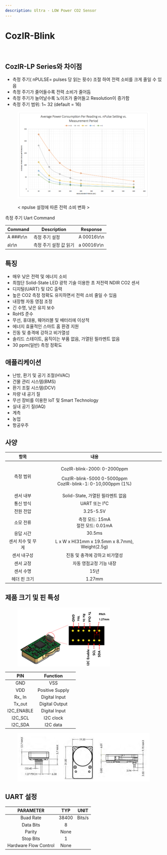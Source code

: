 ```yaml
---
description: Ultra - LOW Power CO2 Sensor
---
```


# CozIR-Blink

<figure><img src="https://files.gitbook.com/v0/b/gitbook-x-prod.appspot.com/o/spaces%2F2w8cjMK2EPRUYtxAHUrj%2Fuploads%2Fgit-blob-521cd503cabaaa676b61742968ae178a9a245d90%2Fgss_blink_s%20(1).jpg?alt=media" alt=""><figcaption></figcaption></figure>

## CozIR-LP Series와 차이점 <a href="#1.overview" id="1.overview"></a>

* &#x20;측정 주기( nPULSE= pulses 당 읽는  횟수) 조절  하여 전력 소비를 크게 줄일 수 있음
* &#x20;측정 주기가 줄어들수록 전력 소비가 줄어듬
* &#x20;측정 주기가 늘어날수록 노이즈가 줄어들고 Resolution이 증가함
* &#x20;측정 주기 범위: 1\~ 32 (default = 16)

<figure><img src="../../../.gitbook/assets/npulse_setting_cozir_blink.PNG" alt=""><figcaption><p>&#x3C; npulse 설정에 따른 전력 소비 변화 ></p></figcaption></figure>

측정 주기 Uart Command

| Command   | Description   | Response    |
| --------- | ------------- | ----------- |
| A ###\r\n | 측정 주기  설정     | A 00016\r\n |
| a\r\n     | 측정 주기 설정 값 읽기 | a 00016\r\n |

## 특징

* 매우 낮은 전력 및 에너지 소비
* 최첨단 Solid-State LED 광학 기술 이용한 초 저전력 NDIR CO2 센서&#x20;
* 디지털(UART) 및 I2C 출력
* &#x20;높은 CO2 측정 정확도 유지하면서 전력 소비 줄일 수 있음
* 내장형 자동 영점 조정
* 긴 수명, 낮은 유지 보수
* RoHS 준수
* 무선, 휴대용, 웨어러블 및 배터리에 이상적
* 에너지 효율적인 스마트 홈 환경 지원
* 진동 및 충격에 강하고 비가열성
* 솔리드 스테이트, 움직이는 부품 없음, 가열된 필라멘트 없음
* 30 ppm(일반) 측정 정확도

## 애플리케이션

* &#x20;난방, 환기 및 공기 조절(HVAC)
* 건물 관리 시스템(BMS)
* 환기 조절 시스템(DCV)
* 차량 내 공기 질
* 무선 장비를 이용한 IoT 및 Smart Technology
* 실내 공기 질(IAQ)
* &#x20;계측
* 농업
* 항공우주

## 사양

<table><thead><tr><th align="center">항목</th><th align="center">내용</th><th align="center"></th><th data-hidden></th><th data-hidden></th></tr></thead><tbody><tr><td align="center">측정 범위</td><td align="center"><p>CozIR-blink-2000: 0-2000ppm</p><p>CozIR-blink-5000 0-5000ppm<br>CozIR-blink-1: 0-10,000ppm (1%)</p></td><td align="center"></td><td></td><td></td></tr><tr><td align="center">센서 내부</td><td align="center">Solid-State, 가열된 필라멘트 없음</td><td align="center"></td><td></td><td></td></tr><tr><td align="center">통신 방식</td><td align="center">UART 또는 I²C</td><td align="center"></td><td></td><td></td></tr><tr><td align="center">전원 전압</td><td align="center">3.25-5.5V</td><td align="center"></td><td></td><td></td></tr><tr><td align="center">소모 전류</td><td align="center">측정 모드: 15mA<br>절전 모드: 0.01mA</td><td align="center"></td><td></td><td></td></tr><tr><td align="center">응답 시간</td><td align="center">30.5ms</td><td align="center"></td><td></td><td></td></tr><tr><td align="center">센서 치수 및 무게</td><td align="center">L x W x H(31mm x 19.5mm x 8.7mm), Weight(2.5g)</td><td align="center"></td><td></td><td></td></tr><tr><td align="center">센서 내구성</td><td align="center">진동 및 충격에 강하고 비가열성</td><td align="center"></td><td></td><td></td></tr><tr><td align="center">센서 교정</td><td align="center">자동 영점교정 기능 내장</td><td align="center"></td><td></td><td></td></tr><tr><td align="center">센서 수명</td><td align="center">15년</td><td align="center"></td><td></td><td></td></tr><tr><td align="center">헤더 핀 크기</td><td align="center">1.27mm</td><td align="center"></td><td></td><td></td></tr></tbody></table>



## 제품 크기 및 핀 특성

<figure><img src="../../../.gitbook/assets/cozirlp2_pin.png" alt=""><figcaption></figcaption></figure>



<table><thead><tr><th align="center">PIN</th><th align="center">Function</th><th data-hidden></th></tr></thead><tbody><tr><td align="center">GND</td><td align="center">VSS</td><td></td></tr><tr><td align="center">VDD</td><td align="center">Positive Supply</td><td></td></tr><tr><td align="center">Rx_ In</td><td align="center">Digital Input</td><td></td></tr><tr><td align="center">Tx_out</td><td align="center">Digital Output</td><td></td></tr><tr><td align="center">I2C_ENABLE</td><td align="center">Digital Input</td><td></td></tr><tr><td align="center">I2C_SCL</td><td align="center">I2C clock</td><td></td></tr><tr><td align="center">I2C_SDA</td><td align="center">I2C data</td><td></td></tr></tbody></table>

<figure><img src="../../../.gitbook/assets/CozIR-Blink_size.PNG" alt=""><figcaption></figcaption></figure>

## UART 설정

|        PARAMETER       |  TYP  |  UNIT  |
| :--------------------: | :---: | :----: |
|        Buad Rate       | 38400 | Bits/s |
|        Data Bits       |   8   |        |
|         Parity         |  None |        |
|       Stop Bits        |   1   |        |
| Hardware Flow Control  |  None |        |



